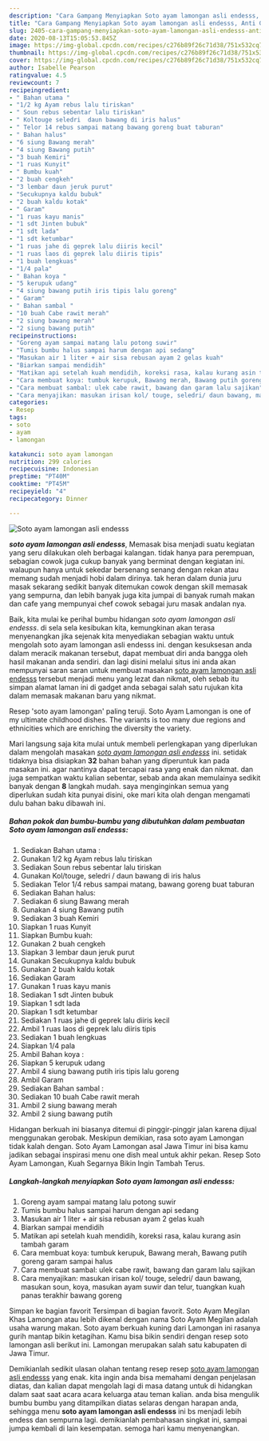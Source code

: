 ```yaml
---
description: "Cara Gampang Menyiapkan Soto ayam lamongan asli endesss, Anti Gagal"
title: "Cara Gampang Menyiapkan Soto ayam lamongan asli endesss, Anti Gagal"
slug: 2405-cara-gampang-menyiapkan-soto-ayam-lamongan-asli-endesss-anti-gagal
date: 2020-08-13T15:05:53.845Z
image: https://img-global.cpcdn.com/recipes/c276b89f26c71d38/751x532cq70/soto-ayam-lamongan-asli-endesss-foto-resep-utama.jpg
thumbnail: https://img-global.cpcdn.com/recipes/c276b89f26c71d38/751x532cq70/soto-ayam-lamongan-asli-endesss-foto-resep-utama.jpg
cover: https://img-global.cpcdn.com/recipes/c276b89f26c71d38/751x532cq70/soto-ayam-lamongan-asli-endesss-foto-resep-utama.jpg
author: Isabelle Pearson
ratingvalue: 4.5
reviewcount: 7
recipeingredient:
- " Bahan utama "
- "1/2 kg Ayam rebus lalu tiriskan"
- " Soun rebus sebentar lalu tiriskan"
- " Koltouge seledri  daun bawang di iris halus"
- " Telor 14 rebus sampai matang bawang goreng buat taburan"
- " Bahan halus"
- "6 siung Bawang merah"
- "4 siung Bawang putih"
- "3 buah Kemiri"
- "1 ruas Kunyit"
- " Bumbu kuah"
- "2 buah cengkeh"
- "3 lembar daun jeruk purut"
- "Secukupnya kaldu bubuk"
- "2 buah kaldu kotak"
- " Garam"
- "1 ruas kayu manis"
- "1 sdt Jinten bubuk"
- "1 sdt lada"
- "1 sdt ketumbar"
- "1 ruas jahe di geprek lalu diiris kecil"
- "1 ruas laos di geprek lalu diiris tipis"
- "1 buah lengkuas"
- "1/4 pala"
- " Bahan koya "
- "5 kerupuk udang"
- "4 siung bawang putih iris tipis lalu goreng"
- " Garam"
- " Bahan sambal "
- "10 buah Cabe rawit merah"
- "2 siung bawang merah"
- "2 siung bawang putih"
recipeinstructions:
- "Goreng ayam sampai matang lalu potong suwir"
- "Tumis bumbu halus sampai harum dengan api sedang"
- "Masukan air 1 liter + air sisa rebusan ayam 2 gelas kuah"
- "Biarkan sampai mendidih"
- "Matikan api setelah kuah mendidih, koreksi rasa, kalau kurang asin tambah garam"
- "Cara membuat koya: tumbuk kerupuk, Bawang merah, Bawang putih goreng garam sampai halus"
- "Cara membuat sambal: ulek cabe rawit, bawang dan garam lalu sajikan"
- "Cara menyajikan: masukan irisan kol/ touge, seledri/ daun bawang, masukan soun, koya, masukan ayam suwir dan telur, tuangkan kuah panas terakhir bawang goreng"
categories:
- Resep
tags:
- soto
- ayam
- lamongan

katakunci: soto ayam lamongan 
nutrition: 299 calories
recipecuisine: Indonesian
preptime: "PT40M"
cooktime: "PT45M"
recipeyield: "4"
recipecategory: Dinner

---
```



![Soto ayam lamongan asli endesss](https://img-global.cpcdn.com/recipes/c276b89f26c71d38/751x532cq70/soto-ayam-lamongan-asli-endesss-foto-resep-utama.jpg)

<b><i>soto ayam lamongan asli endesss</i></b>, Memasak bisa menjadi suatu kegiatan yang seru dilakukan oleh berbagai kalangan. tidak hanya para perempuan, sebagian cowok juga cukup banyak yang berminat dengan kegiatan ini. walaupun hanya untuk sekedar bersenang senang dengan rekan atau memang sudah menjadi hobi dalam dirinya. tak heran dalam dunia juru masak sekarang sedikit banyak ditemukan cowok dengan skill memasak yang sempurna, dan lebih banyak juga kita jumpai di banyak rumah makan dan cafe yang mempunyai chef cowok sebagai juru masak andalan nya.

Baik, kita mulai ke perihal bumbu hidangan <i>soto ayam lamongan asli endesss</i>. di sela sela kesibukan kita, kemungkinan akan terasa menyenangkan jika sejenak kita menyediakan sebagian waktu untuk mengolah soto ayam lamongan asli endesss ini. dengan kesuksesan anda dalam meracik makanan tersebut, dapat membuat diri anda bangga oleh hasil makanan anda sendiri. dan lagi disini melalui situs ini anda akan mempunyai saran saran untuk membuat masakan <u>soto ayam lamongan asli endesss</u> tersebut menjadi menu yang lezat dan nikmat, oleh sebab itu simpan alamat laman ini di gadget anda sebagai salah satu rujukan kita dalam memasak makanan baru yang nikmat.

Resep &#39;soto ayam lamongan&#39; paling teruji. Soto Ayam Lamongan is one of my ultimate childhood dishes. The variants is too many due regions and ethnicities which are enriching the diversity the variety.


Mari langsung saja kita mulai untuk membeli perlengkapan yang diperlukan dalam mengolah masakan <u><i>soto ayam lamongan asli endesss</i></u> ini. setidak tidaknya bisa disiapkan <b>32</b> bahan bahan yang diperuntuk kan pada masakan ini. agar nantinya dapat tercapai rasa yang enak dan nikmat. dan juga sempatkan waktu kalian sebentar, sebab anda akan memulainya sedikit banyak dengan <b>8</b> langkah mudah. saya menginginkan semua yang diperlukan sudah kita punyai disini, oke mari kita olah dengan mengamati dulu bahan baku dibawah ini.

<!--inarticleads1-->

##### Bahan pokok dan bumbu-bumbu yang dibutuhkan dalam pembuatan Soto ayam lamongan asli endesss:

1. Sediakan  Bahan utama :
1. Gunakan 1/2 kg Ayam rebus lalu tiriskan
1. Sediakan  Soun rebus sebentar lalu tiriskan
1. Gunakan  Kol/touge, seledri / daun bawang di iris halus
1. Sediakan  Telor 1/4 rebus sampai matang, bawang goreng buat taburan
1. Sediakan  Bahan halus:
1. Sediakan 6 siung Bawang merah
1. Gunakan 4 siung Bawang putih
1. Sediakan 3 buah Kemiri
1. Siapkan 1 ruas Kunyit
1. Siapkan  Bumbu kuah:
1. Gunakan 2 buah cengkeh
1. Siapkan 3 lembar daun jeruk purut
1. Gunakan Secukupnya kaldu bubuk
1. Gunakan 2 buah kaldu kotak
1. Sediakan  Garam
1. Gunakan 1 ruas kayu manis
1. Sediakan 1 sdt Jinten bubuk
1. Siapkan 1 sdt lada
1. Siapkan 1 sdt ketumbar
1. Sediakan 1 ruas jahe di geprek lalu diiris kecil
1. Ambil 1 ruas laos di geprek lalu diiris tipis
1. Sediakan 1 buah lengkuas
1. Siapkan 1/4 pala
1. Ambil  Bahan koya :
1. Siapkan 5 kerupuk udang
1. Ambil 4 siung bawang putih iris tipis lalu goreng
1. Ambil  Garam
1. Sediakan  Bahan sambal :
1. Sediakan 10 buah Cabe rawit merah
1. Ambil 2 siung bawang merah
1. Ambil 2 siung bawang putih


Hidangan berkuah ini biasanya ditemui di pinggir-pinggir jalan karena dijual menggunakan gerobak. Meskipun demikian, rasa soto ayam Lamongan tidak kalah dengan. Soto Ayam Lamongan asal Jawa Timur ini bisa kamu jadikan sebagai inspirasi menu one dish meal untuk akhir pekan. Resep Soto Ayam Lamongan, Kuah Segarnya Bikin Ingin Tambah Terus. 

<!--inarticleads2-->

##### Langkah-langkah menyiapkan Soto ayam lamongan asli endesss:

1. Goreng ayam sampai matang lalu potong suwir
1. Tumis bumbu halus sampai harum dengan api sedang
1. Masukan air 1 liter + air sisa rebusan ayam 2 gelas kuah
1. Biarkan sampai mendidih
1. Matikan api setelah kuah mendidih, koreksi rasa, kalau kurang asin tambah garam
1. Cara membuat koya: tumbuk kerupuk, Bawang merah, Bawang putih goreng garam sampai halus
1. Cara membuat sambal: ulek cabe rawit, bawang dan garam lalu sajikan
1. Cara menyajikan: masukan irisan kol/ touge, seledri/ daun bawang, masukan soun, koya, masukan ayam suwir dan telur, tuangkan kuah panas terakhir bawang goreng


Simpan ke bagian favorit Tersimpan di bagian favorit. Soto Ayam Megilan Khas Lamongan atau lebih dikenal dengan nama Soto Ayam Megilan adalah usaha warung makan. Soto ayam berkuah kuning dari Lamongan ini rasanya gurih mantap bikin ketagihan. Kamu bisa bikin sendiri dengan resep soto lamongan asli berikut ini. Lamongan merupakan salah satu kabupaten di Jawa Timur. 

Demikianlah sedikit ulasan olahan tentang resep resep <u>soto ayam lamongan asli endesss</u> yang enak. kita ingin anda bisa memahami dengan penjelasan diatas, dan kalian dapat mengolah lagi di masa datang untuk di hidangkan dalam saat saat acara acara keluarga atau teman kalian. anda bisa mengulik bumbu bumbu yang ditampilkan diatas selaras dengan harapan anda, sehingga menu <b>soto ayam lamongan asli endesss</b> ini bs menjadi lebih endess dan sempurna lagi. demikianlah pembahasan singkat ini, sampai jumpa kembali di lain kesempatan. semoga hari kamu menyenangkan.
